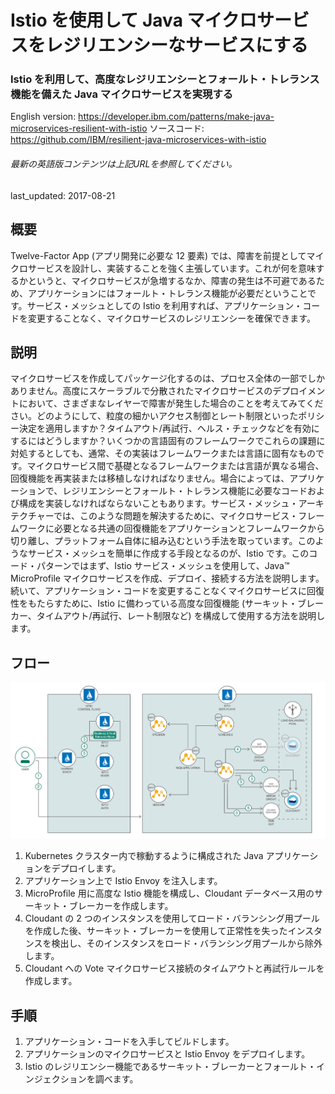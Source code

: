 # Istio を使用して Java マイクロサービスをレジリエンシーなサービスにする

### Istio を利用して、高度なレジリエンシーとフォールト・トレランス機能を備えた Java マイクロサービスを実現する

English version: https://developer.ibm.com/patterns/make-java-microservices-resilient-with-istio
  ソースコード: https://github.com/IBM/resilient-java-microservices-with-istio

###### 最新の英語版コンテンツは上記URLを参照してください。
last_updated: 2017-08-21

 
## 概要

Twelve-Factor App (アプリ開発に必要な 12 要素) では、障害を前提としてマイクロサービスを設計し、実装することを強く主張しています。これが何を意味するかというと、マイクロサービスが急増するなか、障害の発生は不可避であるため、アプリケーションにはフォールト・トレランス機能が必要だということです。サービス・メッシュとしての Istio を利用すれば、アプリケーション・コードを変更することなく、マイクロサービスのレジリエンシーを確保できます。

## 説明

マイクロサービスを作成してパッケージ化するのは、プロセス全体の一部でしかありません。高度にスケーラブルで分散されたマイクロサービスのデプロイメントにおいて、さまざまなレイヤーで障害が発生した場合のことを考えてみてください。どのようにして、粒度の細かいアクセス制御とレート制限といったポリシー決定を適用しますか？タイムアウト/再試行、ヘルス・チェックなどを有効にするにはどうしますか？いくつかの言語固有のフレームワークでこれらの課題に対処するとしても、通常、その実装はフレームワークまたは言語に固有なものです。マイクロサービス間で基礎となるフレームワークまたは言語が異なる場合、回復機能を再実装または移植しなければなりません。場合によっては、アプリケーションで、レジリエンシーとフォールト・トレランス機能に必要なコードおよび構成を実装しなければならないこともあります。サービス・メッシュ・アーキテクチャーでは、このような問題を解決するために、マイクロサービス・フレームワークに必要となる共通の回復機能をアプリケーションとフレームワークから切り離し、プラットフォーム自体に組み込むという手法を取っています。このようなサービス・メッシュを簡単に作成する手段となるのが、Istio です。このコード・パターンではまず、Istio サービス・メッシュを使用して、Java&trade; MicroProfile マイクロサービスを作成、デプロイ、接続する方法を説明します。続いて、アプリケーション・コードを変更することなくマイクロサービスに回復性をもたらすために、Istio に備わっている高度な回復機能 (サーキット・ブレーカー、タイムアウト/再試行、レート制限など) を構成して使用する方法を説明します。

## フロー

![フロー](./images/make-java-microservices-resilient-with-istio-arch-flow.png)

1. Kubernetes クラスター内で稼動するように構成された Java アプリケーションをデプロイします。
1. アプリケーション上で Istio Envoy を注入します。
1. MicroProfile 用に高度な Istio 機能を構成し、Cloudant データベース用のサーキット・ブレーカーを作成します。
1. Cloudant の 2 つのインスタンスを使用してロード・バランシング用プールを作成した後、サーキット・ブレーカーを使用して正常性を失ったインスタンスを検出し、そのインスタンスをロード・バランシング用プールから除外します。
1. Cloudant への Vote マイクロサービス接続のタイムアウトと再試行ルールを作成します。

## 手順

1.  アプリケーション・コードを入手してビルドします。
1.  アプリケーションのマイクロサービスと Istio Envoy をデプロイします。
1.  Istio のレジリエンシー機能であるサーキット・ブレーカーとフォールト・インジェクションを調べます。
